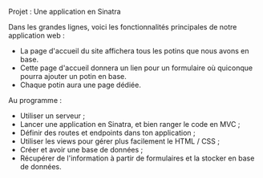 Projet : Une application en Sinatra

Dans les grandes lignes, voici les fonctionnalités principales de notre application web :

- La page d'accueil du site affichera tous les potins que nous avons en base.
- Cette page d'accueil donnera un lien pour un formulaire où quiconque pourra ajouter un potin en base.
- Chaque potin aura une page dédiée.

Au programme :
- Utiliser un serveur ;
- Lancer une application en Sinatra, et bien ranger le code en MVC ;
- Définir des routes et endpoints dans ton application ;
- Utiliser les views pour gérer plus facilement le HTML / CSS ;
- Créer et avoir une base de données ;
- Récupérer de l'information à partir de formulaires et la stocker en base de données.